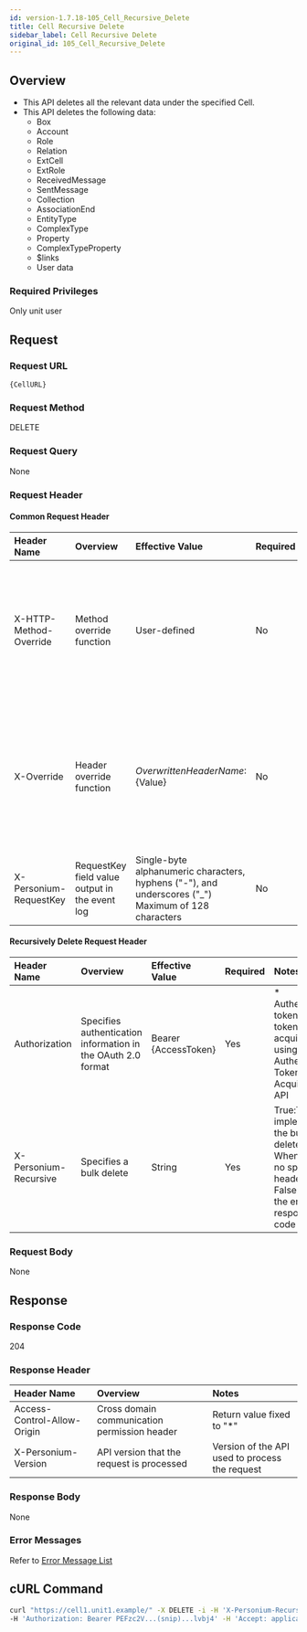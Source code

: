 ```yaml
---
id: version-1.7.18-105_Cell_Recursive_Delete
title: Cell Recursive Delete
sidebar_label: Cell Recursive Delete
original_id: 105_Cell_Recursive_Delete
---
```


## Overview

* This API deletes all the relevant data under the specified Cell.
* This API deletes the following data:
    * Box
    * Account
    * Role
    * Relation
    * ExtCell
    * ExtRole
    * ReceivedMessage
    * SentMessage
    * Collection
    * AssociationEnd
    * EntityType
    * ComplexType
    * Property
    * ComplexTypeProperty
    * $links
    * User data

### Required Privileges

Only unit user

## Request

### Request URL

```
{CellURL}
```

### Request Method

DELETE

### Request Query

None

### Request Header

#### Common Request Header

|Header Name|Overview|Effective Value|Required|Notes|
|:--|:--|:--|:--|:--|
|X-HTTP-Method-Override|Method override function|User-defined|No|Specifying this value in a request with the POST method indicates that the specified value is used as the method|
|X-Override|Header override function|${OverwrittenHeaderName}:${Value}|No|The normal HTTP header value is overwritten. Specify multiple X-Override headers for the overwriting of multiple headers|
|X-Personium-RequestKey|RequestKey field value output in the event log|Single-byte alphanumeric characters, hyphens ("-"), and underscores ("_")<br>Maximum of 128 characters|No|PCS-${32 character string with UUID} by default|

#### Recursively Delete Request Header

|Header Name|Overview|Effective Value|Required|Notes|
|:--|:--|:--|:--|:--|
|Authorization|Specifies authentication information in the OAuth 2.0 format|Bearer {AccessToken}|Yes|* Authentication tokens are the tokens acquired using the Authentication Token Acquisition API|
|X-Personium-Recursive|Specifies a bulk delete|String|Yes|True:This API implements the bulk delete<br>When there is no specified header or False: returns the error response code 412|

### Request Body

None


## Response

### Response Code

204

### Response Header

|Header Name|Overview|Notes|
|:--|:--|:--|
|Access-Control-Allow-Origin|Cross domain communication permission header|Return value fixed to "*"|
|X-Personium-Version|API version that the request is processed|Version of the API used to process the request|

### Response Body

None

### Error Messages

Refer to [Error Message List](004_Error_Messages.md)


## cURL Command

```sh
curl "https://cell1.unit1.example/" -X DELETE -i -H 'X-Personium-Recursive: true' \
-H 'Authorization: Bearer PEFzc2V...(snip)...lvbj4' -H 'Accept: application/json'
```

